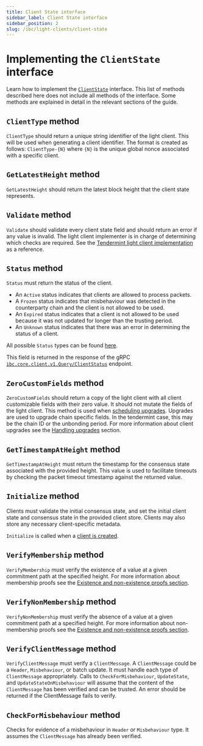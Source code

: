 ```yaml
---
title: Client State interface
sidebar_label: Client State interface
sidebar_position: 2
slug: /ibc/light-clients/client-state
---
```



# Implementing the `ClientState` interface

Learn how to implement the [`ClientState`](https://github.com/cosmos/ibc-go/blob/v7.0.0/modules/core/exported/client.go#L36) interface. This list of methods described here does not include all methods of the interface. Some methods are explained in detail in the relevant sections of the guide.

## `ClientType` method

`ClientType` should return a unique string identifier of the light client. This will be used when generating a client identifier.
The format is created as follows: `ClientType-{N}` where `{N}` is the unique global nonce associated with a specific client.

## `GetLatestHeight` method

`GetLatestHeight` should return the latest block height that the client state represents.

## `Validate` method

`Validate` should validate every client state field and should return an error if any value is invalid. The light client
implementer is in charge of determining which checks are required. See the [Tendermint light client implementation](https://github.com/cosmos/ibc-go/blob/v7.0.0/modules/light-clients/07-tendermint/client_state.go#L111) as a reference.

## `Status` method

`Status` must return the status of the client.

- An `Active` status indicates that clients are allowed to process packets.
- A `Frozen` status indicates that misbehaviour was detected in the counterparty chain and the client is not allowed to be used.
- An `Expired` status indicates that a client is not allowed to be used because it was not updated for longer than the trusting period.
- An `Unknown` status indicates that there was an error in determining the status of a client.

All possible `Status` types can be found [here](https://github.com/cosmos/ibc-go/blob/v7.0.0/modules/core/exported/client.go#L22-L32).

This field is returned in the response of the gRPC [`ibc.core.client.v1.Query/ClientStatus`](https://github.com/cosmos/ibc-go/blob/v7.0.0/modules/core/02-client/types/query.pb.go#L665) endpoint.

## `ZeroCustomFields` method

`ZeroCustomFields` should return a copy of the light client with all client customizable fields with their zero value. It should not mutate the fields of the light client.
This method is used when [scheduling upgrades](https://github.com/cosmos/ibc-go/blob/v7.0.0/modules/core/02-client/keeper/proposal.go#L82). Upgrades are used to upgrade chain specific fields.
In the tendermint case, this may be the chain ID or the unbonding period.
For more information about client upgrades see the [Handling upgrades](05-upgrades.md) section.

## `GetTimestampAtHeight` method

`GetTimestampAtHeight` must return the timestamp for the consensus state associated with the provided height.
This value is used to facilitate timeouts by checking the packet timeout timestamp against the returned value.

## `Initialize` method

Clients must validate the initial consensus state, and set the initial client state and consensus state in the provided client store.
Clients may also store any necessary client-specific metadata.

`Initialize` is called when a [client is created](https://github.com/cosmos/ibc-go/blob/v7.0.0/modules/core/02-client/keeper/client.go#L30).

## `VerifyMembership` method

`VerifyMembership` must verify the existence of a value at a given commitment path at the specified height. For more information about membership proofs
see the [Existence and non-existence proofs section](06-proofs.md).

## `VerifyNonMembership` method

`VerifyNonMembership` must verify the absence of a value at a given commitment path at a specified height. For more information about non-membership proofs
see the [Existence and non-existence proofs section](06-proofs.md).

## `VerifyClientMessage` method

`VerifyClientMessage` must verify a `ClientMessage`. A `ClientMessage` could be a `Header`, `Misbehaviour`, or batch update.
It must handle each type of `ClientMessage` appropriately. Calls to `CheckForMisbehaviour`, `UpdateState`, and `UpdateStateOnMisbehaviour`
will assume that the content of the `ClientMessage` has been verified and can be trusted. An error should be returned
if the ClientMessage fails to verify.

## `CheckForMisbehaviour` method

Checks for evidence of a misbehaviour in `Header` or `Misbehaviour` type. It assumes the `ClientMessage`
has already been verified.
